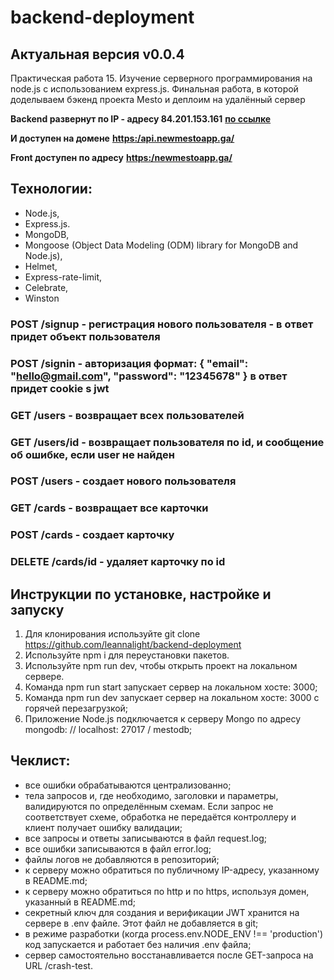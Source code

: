 # backend-deployment

## Актуальная версия v0.0.4

Практическая работа 15. Изучение серверного программирования на node.js с использованием express.js. Финальная работа, в которой доделываем бэкенд проекта Mesto и деплоим на удалённый сервер

**Backend развернут по IP - адресу 84.201.153.161** [**по ссылке**](https:/84.201.153.161/)

**И доступен на домене** [**https:/api.newmestoapp.ga/**](https:/api.newmestoapp.ga/)

**Front доступен по адресу** [**https:/newmestoapp.ga/**](https:/newmestoapp.ga/)

## Технологии:

- Node.js,
- Express.js.
- MongoDB,
- Mongoose (Object Data Modeling (ODM) library for MongoDB and Node.js),
- Helmet, 
- Express-rate-limit, 
- Celebrate,
- Winston

### POST /signup - регистрация нового пользователя - в ответ придет объект пользователя

### POST /signin - авторизация формат: { "email": "hello@gmail.com", "password": "12345678" } в ответ придет cookie s jwt

### GET /users - возвращает всеx пользователей

### GET /users/id - возвращает пользователя по id, и сообщение об ошибке, если user не найден

### POST /users - создает нового пользователя

### GET /cards - возвращает все карточки

### POST /cards - создает карточку

### DELETE /cards/id - удаляет карточку по id

## Инструкции по установке, настройке и запуску

1. Для клонирования используйте git clone https://github.com/leannalight/backend-deployment
2. Используйте npm i для переустановки пакетов.
3. Используйте npm run dev, чтобы открыть проект на локальном сервере.
4. Команда npm run start запускает сервер на локальном хосте: 3000;
5. Команда npm run dev запускает сервер на локальном хосте: 3000 с горячей перезагрузкой;
6. Приложение Node.js подключается к серверу Mongo по адресу mongodb: // localhost: 27017 / mestodb;

## Чеклист: 

- все ошибки обрабатываются централизованно;
- тела запросов и, где необходимо, заголовки и параметры, валидируются по определённым схемам. Если запрос не соответствует схеме, обработка не передаётся контроллеру и клиент получает ошибку валидации;
- все запросы и ответы записываются в файл request.log;
- все ошибки записываются в файл error.log;
- файлы логов не добавляются в репозиторий;
- к серверу можно обратиться по публичному IP-адресу, указанному в README.md;
- к серверу можно обратиться по http и по https, используя домен, указанный в README.md;
- секретный ключ для создания и верификации JWT хранится на сервере в .env файле. Этот файл не добавляется в git;
- в режиме разработки (когда process.env.NODE_ENV !== 'production') код запускается и работает без наличия .env файла;
- сервер самостоятельно восстанавливается после GET-запроса на URL /crash-test.
